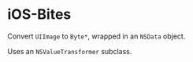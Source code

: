 # iOS-Bites

Convert `UIImage` to `Byte*`, wrapped in an `NSData` object.

Uses an `NSValueTransformer` subclass.
